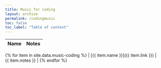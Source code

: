 ```yaml
---
title: Music for coding
layout: archive
permalink: /codingmusic
toc: false
toc_label: "Table of content"
---
```


|Name|Notes|
|---|---|
{% for item in site.data.music-coding %}
| [{{ item.name }}]({{ item.link }}) | {{ item.notes }} |
{% endfor %}